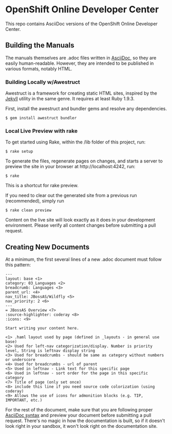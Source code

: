 # OpenShift Online Developer Center
This repo contains AsciiDoc versions of the OpenShift Online Developer Center.

## Building the Manuals
The manuals themselves are .adoc files written in [AsciiDoc](http://asciidoc.org/), so they are easily human-readable. However, they are intended to be published in various formats, notably HTML.

### Building Locally w/Awestruct
Awestruct is a framework for creating static HTML sites, inspired by the [Jekyll](http://github.com/mojombo/jekyll) utility in the same genre. It requires at least Ruby 1.9.3.

First, install the awestruct and bundler gems and resolve any dependencies.
```
$ gem install awestruct bundler
```

### Local Live Preview with rake

To get started using Rake, within the /lib folder of this project, run:
```
$ rake setup
```
To generate the files, regenerate pages on changes, and starts a server to preview the site in your browser at http://localhost:4242, run:
```
$ rake
```

This is a shortcut for rake preview.

If you need to clear out the generated site from a previous run (recommended), simply run
```
$ rake clean preview
```

Content on the live site will look exactly as it does in your development environment. Please verify all content changes before submitting a pull request.


## Creating New Documents ##
At a minimum, the first several lines of a new .adoc document must follow this pattern:

    ---
    layout: base <1>
    category: 03_Languages <2>
    breadcrumb: Languages <3>
    parent_url: <4>
    nav_title: JBossAS/Wildfly <5>
    nav_priority: 2 <6>
    ---
    = JBossAS Overview <7>
    :source-highlighter: coderay <8>
    :icons: <9>

    Start writing your content here.

    <1> .haml layout used by page (defined in _layouts - in general use base)
    <2> Used for left-nav categorization/display. Number is priority level, String is leftnav display string
    <3> Used for breadcrumbs - should be same as category without numbers or underscore
    <4> Used for breadcrumbs - url of parent
    <5> Used in leftnav - Link text for this specific page
    <6> Used in leftnav - sort order for the page in this specific category
    <7> Title of page (only set once)
    <8> include this line if you need source code colorization (using coderay)
    <9> Allows the use of icons for admonition blocks (e.g. TIP, IMPORTANT, etc.)

For the rest of the document, make sure that you are following proper [AsciiDoc syntax](http://asciidoctor.org/docs/asciidoc-writers-guide/) and preview your document before submitting a pull request. There's no magic in how the documentation is built, so if it doesn't look right in your sandbox, it won't look right on the documentation site.

